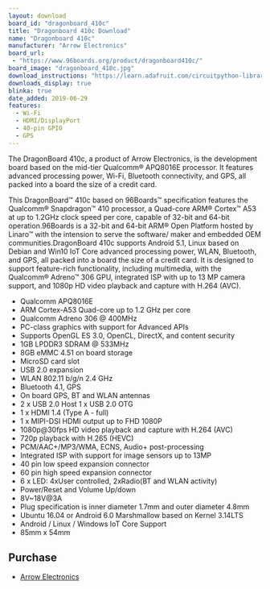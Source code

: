 ```yaml
---
layout: download
board_id: "dragonboard_410c"
title: "Dragonboard 410c Download"
name: "Dragonboard 410c"
manufacturer: "Arrow Electronics"
board_url:
 - "https://www.96boards.org/product/dragonboard410c/"
board_image: "dragonboard_410c.jpg"
download_instructions: "https://learn.adafruit.com/circuitpython-libraries-on-linux-and-the-96boards-dragonboard-410c"
downloads_display: true
blinka: true
date_added: 2019-06-29
features:
  - Wi-Fi
  - HDMI/DisplayPort
  - 40-pin GPIO
  - GPS
---
```


The DragonBoard 410c, a product of Arrow Electronics, is the development board based on the mid-tier Qualcomm® APQ8016E processor. It features advanced processing power, Wi-Fi, Bluetooth connectivity, and GPS, all packed into a board the size of a credit card.

This DragonBoard™ 410c based on 96Boards™ specification features the Qualcomm® Snapdragon™ 410 processor, a Quad-core ARM® Cortex™ A53 at up to 1.2GHz clock speed per core, capable of 32-bit and 64-bit operation.96Boards is a 32-bit and 64-bit ARM® Open Platform hosted by Linaro™ with the intension to serve the software/ maker and embedded OEM communities.DragonBoard 410c supports Android 5.1, Linux based on Debian and Win10 IoT Core advanced processing power, WLAN, Bluetooth, and GPS, all packed into a board the size of a credit card. It is designed to support feature-rich functionality, including multimedia, with the Qualcomm® Adreno™ 306 GPU, integrated ISP with up to 13 MP camera support, and 1080p HD video playback and capture with H.264 (AVC).

- Qualcomm APQ8016E
- ARM Cortex-A53 Quad-core up to 1.2 GHz per core
- Qualcomm Adreno 306 @ 400MHz
- PC-class graphics with support for Advanced APIs
- Supports OpenGL ES 3.0, OpenCL, DirectX, and content security
- 1GB LPDDR3 SDRAM @ 533MHz
- 8GB eMMC 4.51 on board storage
- MicroSD card slot
- USB 2.0 expansion
- WLAN 802.11 b/g/n 2.4 GHz
- Bluetooth 4.1, GPS
- On board GPS, BT and WLAN antennas
- 2 x USB 2.0 Host 1 x USB 2.0 OTG
- 1 x HDMI 1.4 (Type A - full)
- 1 x MIPI-DSI HDMI output up to FHD 1080P
- 1080p@30fps HD video playback and capture with H.264 (AVC)
- 720p playback with H.265 (HEVC)
- PCM/AAC+/MP3/WMA, ECNS, Audio+ post-processing
- Integrated ISP with support for image sensors up to 13MP
- 40 pin low speed expansion connector
- 60 pin high speed expansion connector
- 6 x LED: 4xUser controlled, 2xRadio(BT and WLAN activity)
- Power/Reset and Volume Up/down
- 8V~18V@3A
- Plug specification is inner diameter 1.7mm and outer diameter 4.8mm
- Ubuntu 16.04 or Android 6.0 Marshmallow based on Kernel 3.14LTS
- Android / Linux / Windows IoT Core Support
- 85mm x 54mm

## Purchase
* [Arrow Electronics](https://www.arrow.com/en/products/dragonboard410c/arrow-development-tools)
